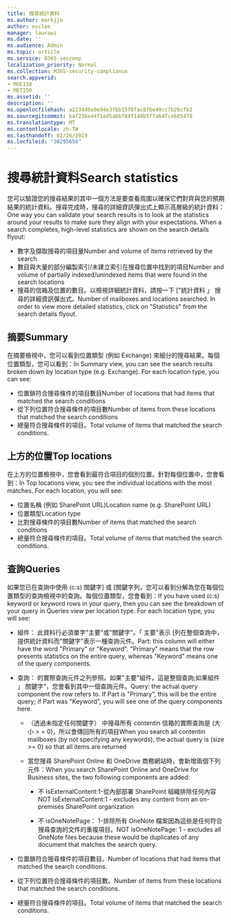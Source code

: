 ```yaml
---
title: 搜尋統計資料
ms.author: markjjo
author: esclee
manager: laurawi
ms.date: ''
ms.audience: Admin
ms.topic: article
ms.service: O365-seccomp
localization_priority: Normal
ms.collection: M365-security-compliance
search.appverid:
- MOE150
- MET150
ms.assetid: ''
description: ''
ms.openlocfilehash: a2234d0a0e94e3fbb15f8fac8f6e49cc7b26cfb2
ms.sourcegitcommit: baf23be44f1ed5abbf84f140b5ffa64fce605478
ms.translationtype: MT
ms.contentlocale: zh-TW
ms.lasthandoff: 02/26/2019
ms.locfileid: "30295656"
---
```

# <a name="search-statistics"></a><span data-ttu-id="13bdb-102">搜尋統計資料</span><span class="sxs-lookup"><span data-stu-id="13bdb-102">Search statistics</span></span>

<span data-ttu-id="13bdb-p101">您可以驗證您的搜尋結果的其中一個方法是要查看周圍以確保它們對齊與您的預期結果的統計資料。搜尋完成時，搜尋的詳細資訊彈出式上顯示高層級的統計資料：</span><span class="sxs-lookup"><span data-stu-id="13bdb-p101">One way you can validate your search results is to look at the statistics around your results to make sure they align with your expectations. When a search completes, high-level statistics are shown on the search details flyout:</span></span>
- <span data-ttu-id="13bdb-105">數字及擷取搜尋的項目量</span><span class="sxs-lookup"><span data-stu-id="13bdb-105">Number and volume of items retrieved by the search</span></span>
- <span data-ttu-id="13bdb-106">數目與大量的部分編製索引/未建立索引在搜尋位置中找到的項目</span><span class="sxs-lookup"><span data-stu-id="13bdb-106">Number and volume of partially indexed/unindexed items that were found in the search locations</span></span>
- <span data-ttu-id="13bdb-p102">搜尋的信箱及位置的數目。以檢視詳細統計資料，請按一下 ["統計資料 」 搜尋的詳細資訊彈出式。</span><span class="sxs-lookup"><span data-stu-id="13bdb-p102">Number of mailboxes and locations searched. In order to view more detailed statistics, click on "Statistics" from the search details flyout.</span></span>

## <a name="summary"></a><span data-ttu-id="13bdb-109">摘要</span><span class="sxs-lookup"><span data-stu-id="13bdb-109">Summary</span></span>

<span data-ttu-id="13bdb-p103">在摘要檢視中，您可以看到位置類型 (例如 Exchange) 來細分的搜尋結果。每個位置類型，您可以看到：</span><span class="sxs-lookup"><span data-stu-id="13bdb-p103">In Summary view, you can see the search results broken down by location type (e.g. Exchange). For each location type, you can see:</span></span>
- <span data-ttu-id="13bdb-112">位置鎖符合搜尋條件的項目數目</span><span class="sxs-lookup"><span data-stu-id="13bdb-112">Number of locations that had items that matched the search conditions</span></span>
- <span data-ttu-id="13bdb-113">從下列位置符合搜尋條件的項目數</span><span class="sxs-lookup"><span data-stu-id="13bdb-113">Number of items from these locations that matched the search conditions</span></span>
- <span data-ttu-id="13bdb-114">總量符合搜尋條件的項目。</span><span class="sxs-lookup"><span data-stu-id="13bdb-114">Total volume of items that matched the search conditions.</span></span>

## <a name="top-locations"></a><span data-ttu-id="13bdb-115">上方的位置</span><span class="sxs-lookup"><span data-stu-id="13bdb-115">Top locations</span></span>

<span data-ttu-id="13bdb-p104">在上方的位置檢視中，您會看到最符合項目的個別位置。針對每個位置中，您會看到：</span><span class="sxs-lookup"><span data-stu-id="13bdb-p104">In Top locations view, you see the individual locations with the most matches. For each location, you will see:</span></span>
- <span data-ttu-id="13bdb-118">位置名稱 (例如 SharePoint URL)</span><span class="sxs-lookup"><span data-stu-id="13bdb-118">Location name (e.g. SharePoint URL)</span></span>
- <span data-ttu-id="13bdb-119">位置類型</span><span class="sxs-lookup"><span data-stu-id="13bdb-119">Location type</span></span>
- <span data-ttu-id="13bdb-120">比對搜尋條件的項目數</span><span class="sxs-lookup"><span data-stu-id="13bdb-120">Number of items that matched the search conditions</span></span>
- <span data-ttu-id="13bdb-121">總量符合搜尋條件的項目。</span><span class="sxs-lookup"><span data-stu-id="13bdb-121">Total volume of items that matched the search conditions.</span></span>

## <a name="queries"></a><span data-ttu-id="13bdb-122">查詢</span><span class="sxs-lookup"><span data-stu-id="13bdb-122">Queries</span></span>

<span data-ttu-id="13bdb-p105">如果您已在查詢中使用 (c:s) 關鍵字] 或 [關鍵字列，您可以看到分解為您在每個位置類型的查詢檢視中的查詢。每個位置類型，您會看到：</span><span class="sxs-lookup"><span data-stu-id="13bdb-p105">If you have used (c:s) keyword or keyword rows in your query, then you can see the breakdown of your query in Queries view per location type. For each location type, you will see:</span></span>

- <span data-ttu-id="13bdb-p106">組件： 此資料行必須單字"主要"或"關鍵字"。「 主要"表示 [列在整個查詢中，提供統計資料而"關鍵字"表示一種查詢元件。</span><span class="sxs-lookup"><span data-stu-id="13bdb-p106">Part: this column will either have the word "Primary" or "Keyword". "Primary" means that the row presents statistics on the entire query, whereas "Keyword" means one of the query components.</span></span>

- <span data-ttu-id="13bdb-p107">查詢： 的實際查詢元件之列參照。如果"主要"組件，這是整個查詢;如果組件 」 關鍵字"，您會看到其中一個查詢元件。</span><span class="sxs-lookup"><span data-stu-id="13bdb-p107">Query: the actual query component the row refers to. If Part is "Primary", this will be the entire query; if Part was "Keyword", you will see one of the query components here.</span></span>
  
  - <span data-ttu-id="13bdb-129">（透過未指定任何關鍵字） 中搜尋所有 contentin 信箱的實際查詢是 (大小 > = 0)，所以會傳回所有的項目</span><span class="sxs-lookup"><span data-stu-id="13bdb-129">When you search all contentin mailboxes (by not specifying any keywords), the actual query is (size >= 0) so that all items are returned</span></span>
  
  - <span data-ttu-id="13bdb-130">當您搜尋 SharePoint Online 和 OneDrive 商務網站時，會新增兩個下列元件：</span><span class="sxs-lookup"><span data-stu-id="13bdb-130">When you search SharePoint Online and OneDrive for Business sites, the two following components are added:</span></span>
    
    - <span data-ttu-id="13bdb-131">不 IsExternalContent:1-從內部部署 SharePoint 組織排除任何內容</span><span class="sxs-lookup"><span data-stu-id="13bdb-131">NOT IsExternalContent:1 - excludes any content from an on-premises SharePoint organization</span></span>
    
    - <span data-ttu-id="13bdb-132">不 isOneNotePage： 1-排除所有 OneNote 檔案因為這些是任何符合搜尋查詢的文件的重複項目。</span><span class="sxs-lookup"><span data-stu-id="13bdb-132">NOT isOneNotePage: 1 - excludes all OneNote files because these would be duplicates of any document that matches the search query.</span></span>

- <span data-ttu-id="13bdb-133">位置鎖符合搜尋條件的項目數目。</span><span class="sxs-lookup"><span data-stu-id="13bdb-133">Number of locations that had items that matched the search conditions.</span></span>

- <span data-ttu-id="13bdb-134">從下列位置符合搜尋條件的項目數。</span><span class="sxs-lookup"><span data-stu-id="13bdb-134">Number of items from these locations that matched the search conditions.</span></span>

- <span data-ttu-id="13bdb-135">總量符合搜尋條件的項目。</span><span class="sxs-lookup"><span data-stu-id="13bdb-135">Total volume of items that matched the search conditions.</span></span>